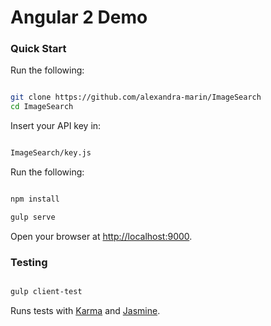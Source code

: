 # Angular 2 Demo

### Quick Start

Run the following:

```bash

git clone https://github.com/alexandra-marin/ImageSearch
cd ImageSearch

```

Insert your API key in:

```bash

ImageSearch/key.js

```

Run the following:


```bash

npm install

gulp serve

```

Open your browser at [http://localhost:9000](http://localhost:9000).

### Testing

```bash

gulp client-test

```

Runs tests with [Karma](https://karma-runner.github.io/0.13/index.html) and [Jasmine](http://jasmine.github.io/).
